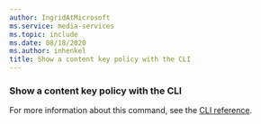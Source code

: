 ```yaml
---
author: IngridAtMicrosoft
ms.service: media-services
ms.topic: include
ms.date: 08/18/2020
ms.author: inhenkel
title: Show a content key policy with the CLI
---
```


### Show a content key policy with the CLI

For more information about this command, see the [CLI reference](/cli/azure/ams/content-key-policy?view=azure-cli-latest&preserve-view=true#az-ams-content-key-policy-show).
